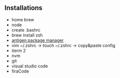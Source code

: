 ## Installations

- home brew
- node
- create .bashrc
- brew install zsh
- [antigen package manager](https://github.com/zsh-users/antigen)
- vim ~/.zshrc -> touch ~/.zshrc -> copy&paste config
- iterm 2
- nvm
- git
- visual studio code
- firaCode

